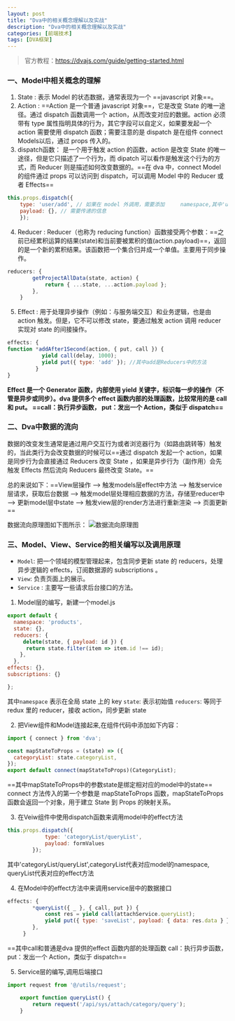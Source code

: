 ```yaml
---
layout: post
title: "Dva中的相关概念理解以及实战"
description: "Dva中的相关概念理解以及实战"
categories: [前端技术]
tags: [DVA框架]
---
```


> 官方教程：https://dvajs.com/guide/getting-started.html

### 一、Model中相关概念的理解
1. State : 表示 Model 的状态数据，通常表现为一个 ==javascript 对象==。
2. Action : ==Action 是一个普通 javascript 对象==，它是改变 State 的唯一途径。通过 dispatch 函数调用一个 action，从而改变对应的数据。action 必须带有 type 属性指明具体的行为，其它字段可以自定义，如果要发起一个 action 需要使用 dispatch 函数；需要注意的是 dispatch 是在组件 connect Models以后，通过 props 传入的。
3. dispatch函数： 是一个用于触发 action 的函数，action 是改变 State 的唯一途径，但是它只描述了一个行为，而 dipatch 可以看作是触发这个行为的方式，而 Reducer 则是描述如何改变数据的。==在 dva 中，connect Model 的组件通过 props 可以访问到 dispatch，可以调用 Model 中的 Reducer 或者 Effects==

```javascript
this.props.dispatch({
  	type: 'user/add', // 如果在 model 外调用，需要添加 	namespace,其中'user/add'中的user即为model中的namespace,add是reducers中的方法
  	payload: {}, // 需要传递的信息
	});
```
4. Reducer : Reducer（也称为 reducing function）函数接受两个参数：==之前已经累积运算的结果(state)和当前要被累积的值(action.payload)==，返回的是一个新的累积结果。该函数把一个集合归并成一个单值。主要用于同步操作。
```javascript
reducers: {
    	getProjectAllData(state, action) {
        	return { ...state, ...action.payload };
    	},
	}
```

5.  Effect : 用于处理异步操作（例如：与服务端交互）和业务逻辑，也是由 action 触发。但是，它不可以修改 state，要通过触发 action 调用 reducer 实现对 state 的间接操作。 
```javascript
effects: {
function *addAfter1Second(action, { put, call }) {
           yield call(delay, 1000);
           yield put({ type: 'add' }); //其中add是Reducers中的方法
         }
}
```
**Effect 是一个 Generator 函数，内部使用 yield 关键字，标识每一步的操作（不管是异步或同步）。dva 提供多个 effect 函数内部的处理函数，比较常用的是 call 和 put。
==call：执行异步函数，  put：发出一个 Action，类似于 dispatch==** 

### 二、Dva中数据的流向

数据的改变发生通常是通过用户交互行为或者浏览器行为（如路由跳转等）触发的，当此类行为会改变数据的时候可以==通过 dispatch 发起一个 action，如果是同步行为会直接通过 Reducers 改变 State ，如果是异步行为（副作用）会先触发 Effects 然后流向 Reducers 最终改变 State。==

总的来说如下：==View层操作 –> 触发models层effect中方法 –> 触发service层请求，获取后台数据 –> 触发model层处理相应数据的方法，存储至reducer中 –> 更新model层中state –> 触发view层的render方法进行重新渲染 –> 页面更新==

 数据流向原理图如下图所示：
![数据流向原理图](https://i.loli.net/2019/09/18/cSo1mQHPgfXhJbt.png)
  


### 三、Model、View、Service的相关编写以及调用原理

- ```Model```:  把一个领域的模型管理起来，包含同步更新 state 的 reducers，处理异步逻辑的 effects，订阅数据源的 subscriptions 。
- ```View```: 负责页面上的展示。
- ```Service``` :  主要写一些请求后台接口的方法。

1. Model层的编写，新建一个model.js 
```javascript
export default {
  namespace: 'products',
  state: {},
  reducers: {
     delete(state, { payload: id }) {
      return state.filter(item => item.id !== id);
    },
  },
effects: {},
subscriptions: {}

};
```
其中```namespace``` 表示在全局 state 上的 key
```state```:  表示初始值
```reducers```: 等同于 redux 里的 reducer，接收 action，同步更新 state

2. 把View组件和Model连接起来,在组件代码中添加如下内容：
```javascript
import { connect } from 'dva';

const mapStateToProps = (state) => ({
  categoryList: state.categoryList,
});
export default connect(mapStateToProps)(CategoryList);
```
==其中mapStateToProps中的参数state是绑定相对应的model中的state==
connect 方法传入的第一个参数是 mapStateToProps 函数，mapStateToProps 函数会返回一个对象，用于建立 State 到 Props 的映射关系。

3. 在Veiw组件中使用dispatch函数来调用model中的effect方法
```javascript
this.props.dispatch({
      		type: 'categoryList/queryList',
      		payload: formValues
    	});
```
其中'categoryList/queryList',categoryList代表对应model的namespace,  queryList代表对应的effect方法

4. 在Model中的effect方法中来调用service层中的数据接口
```javascript
effects: {
    	*queryList({ _ }, { call, put }) {
      		const res = yield call(attachService.queryList);
      		yield put({ type: 'saveList', payload: { data: res.data } });
    	},
     }

```
==其中call和普通是dva 提供的effect 函数内部的处理函数
call：执行异步函数，  put：发出一个 Action，类似于 dispatch==

5. Service层的编写,调用后端接口
```javascript
import request from '@/utils/request';

    export function queryList() {
        return request('/api/sys/attach/category/query');
    }
```

